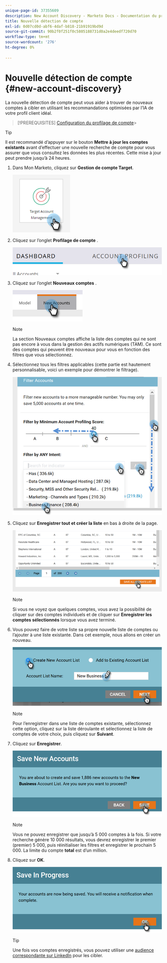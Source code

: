 ```yaml
---
unique-page-id: 37355609
description: New Account Discovery - Marketo Docs - Documentation du produit
title: Nouvelle détection de compte
exl-id: 0d07cd0d-abf6-4daf-b818-21b91919bd9d
source-git-commit: 90b2f0f251f0c5805188731d0a2e4deedf720d70
workflow-type: tm+mt
source-wordcount: '276'
ht-degree: 0%

---
```


# Nouvelle détection de compte {#new-account-discovery}

La nouvelle détection de compte peut vous aider à trouver de nouveaux comptes à cibler en utilisant les recommandations optimisées par l’IA de votre profil client idéal.

>[!PREREQUISITES]
[Configuration du profilage de compte](/help/marketo/product-docs/target-account-management/account-profiling/setting-up-account-profiling.md)>
>

>[!TIP]
Il est recommandé d’appuyer sur le bouton **Mettre à jour les comptes existants** avant d’effectuer une nouvelle recherche de compte pour vous assurer que vous consultez les données les plus récentes. Cette mise à jour peut prendre jusqu’à 24 heures.

1. Dans Mon Marketo, cliquez sur **Gestion de compte Target**.

   ![](assets/new-account-discovery-1.png)

1. Cliquez sur l’onglet **Profilage de compte** .

   ![](assets/two-2.png)

1. Cliquez sur l’onglet **Nouveaux comptes** .

   ![](assets/three-1.png)

   >[!NOTE]
   La section Nouveaux comptes affiche la liste des comptes qui ne sont pas encore à vous dans la gestion des actifs numériques (TAM). Ce sont des comptes qui peuvent être nouveaux pour vous en fonction des filtres que vous sélectionnez.

1. Sélectionnez tous les filtres applicables (cette partie est hautement personnalisable, voici un exemple pour démontrer le filtrage).

   ![](assets/four-1.png)

1. Cliquez sur **Enregistrer tout et créer la liste** en bas à droite de la page.

   ![](assets/five-1.png)

   >[!NOTE]
   Si vous ne voyez que quelques comptes, vous avez la possibilité de cliquer sur des comptes individuels et de cliquer sur **Enregistrer les comptes sélectionnés** lorsque vous avez terminé.

1. Vous pouvez faire de votre liste sa propre nouvelle liste de comptes ou l’ajouter à une liste existante. Dans cet exemple, nous allons en créer un nouveau.

   ![](assets/six-1.png)

   >[!NOTE]
   Pour l’enregistrer dans une liste de comptes existante, sélectionnez cette option, cliquez sur la liste déroulante et sélectionnez la liste de comptes de votre choix, puis cliquez sur **Suivant**.

1. Cliquez sur **Enregistrer**.

   ![](assets/seven-1.png)

   >[!NOTE]
   Vous ne pouvez enregistrer que jusqu’à 5 000 comptes à la fois. Si votre recherche génère 10 000 résultats, vous devrez enregistrer le premier (premier) 5 000, puis réinitialiser les filtres et enregistrer le prochain 5 000. La limite du compte **total** est d’un million.

1. Cliquez sur **OK**.

   ![](assets/eight.png)

   >[!TIP]
   Une fois vos comptes enregistrés, vous pouvez utiliser une [audience correspondante sur LinkedIn](/help/marketo/product-docs/target-account-management/target/create-an-account-matched-audience-on-linkedin.md) pour les cibler.
